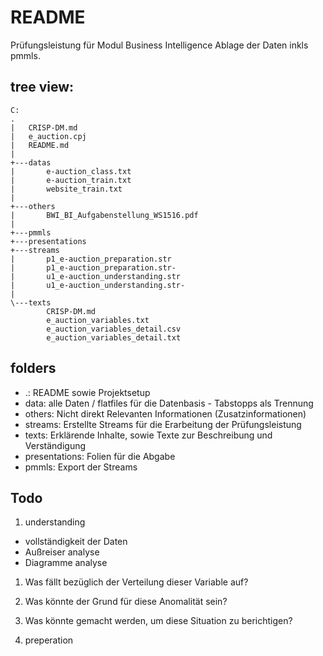 # README
Prüfungsleistung für Modul Business Intelligence
Ablage der Daten inkls pmmls.


## tree view:
```
C:
.
|   CRISP-DM.md
|   e_auction.cpj
|   README.md
|
+---datas
|       e-auction_class.txt
|       e-auction_train.txt
|       website_train.txt
|
+---others
|       BWI_BI_Aufgabenstellung_WS1516.pdf
|
+---pmmls
+---presentations
+---streams
|       p1_e-auction_preparation.str
|       p1_e-auction_preparation.str-
|       u1_e-auction_understanding.str
|       u1_e-auction_understanding.str-
|
\---texts
        CRISP-DM.md
        e_auction_variables.txt
        e_auction_variables_detail.csv
        e_auction_variables_detail.txt
```

## folders

* .: README sowie Projektsetup
* data: alle Daten / flatfiles für die Datenbasis - Tabstopps als Trennung
* others: Nicht direkt Relevanten Informationen (Zusatzinformationen)
* streams: Erstellte Streams für die Erarbeitung der Prüfungsleistung
* texts: Erklärende Inhalte, sowie Texte zur Beschreibung und Verständigung
* presentations: Folien für die Abgabe
* pmmls: Export der Streams
 
		
## Todo

1. understanding
  * vollständigkeit der Daten
  * Außreiser analyse
  * Diagramme analyse
  
1. Was fällt bezüglich der Verteilung dieser Variable auf? 
2. Was könnte der Grund für diese Anomalität sein? 
3. Was könnte gemacht werden, um diese Situation zu berichtigen? 

2. preperation